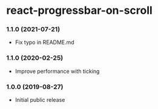 # react-progressbar-on-scroll

### 1.1.0 (2021-07-21)

- Fix typo in README.md

### 1.1.0 (2020-02-25)

- Improve performance with ticking

### 1.0.0 (2019-08-27)

- Initial public release

